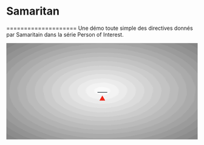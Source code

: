 # Samaritan
====================
Une démo toute simple des directives donnés par Samaritain dans la série Person of Interest.

![GIF de démonstration](/small.gif?raw=true "GIF de démonstration")

